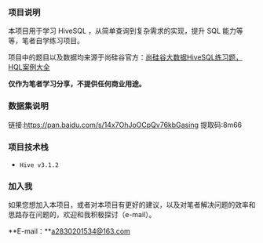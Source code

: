 ### 项目说明

本项目用于学习 HiveSQL ，从简单查询到复杂需求的实现，提升 SQL 能力等等，笔者自学练习项目。

项目中的题目以及数据均来源于尚硅谷官方：[尚硅谷大数据HiveSQL练习题，HQL案例大全](https://www.bilibili.com/video/BV1og4y1w7W3/?vd_source=01e14d912d4b0851fa122ae5b142e08f)

**仅作为笔者学习分享，不提供任何商业用途。**

### 数据集说明

链接:https://pan.baidu.com/s/14x7OhJoOCpQv76kbGasing
提取码:8m66

### 项目技术栈

- `Hive v3.1.2` 

### 加入我

如果您想加入本项目，或者对本项目有更好的建议，以及对笔者解决问题的效率和思路存在问题的，欢迎和我积极探讨（e-mail）。

**E-mail：**a2830201534@163.com